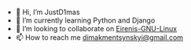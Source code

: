 - 👋 Hi, I’m JustD1mas
- 🌱 I’m currently learning Python and Django
- 💞️ I’m looking to collaborate on [Eirenis-GNU-Linux](https://github.com/Eirenis-GNU-Linux)
- 📫 How to reach me dimakmentsynskyi@gmail.com

<!---
JustD1mas/JustD1mas is a ✨ special ✨ repository because its `README.md` (this file) appears on your GitHub profile.
You can click the Preview link to take a look at your changes.
--->
